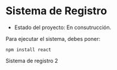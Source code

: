 <h1>Sistema de Registro</h1>

- Estado del proyecto: En consutrucción.

Para ejecutar el sistema, debes poner:

```npm install react```

Sistema de registro 2
